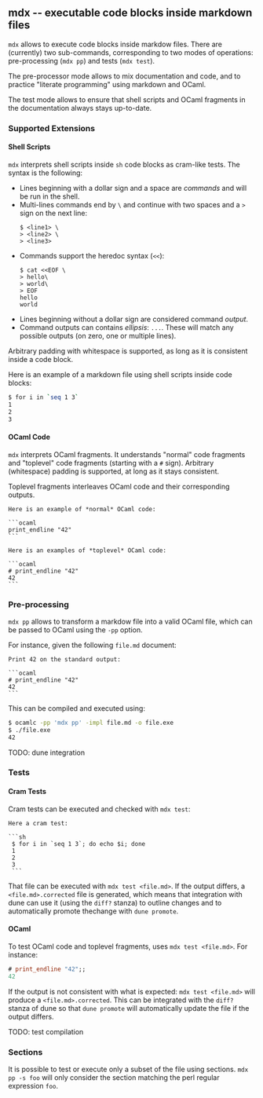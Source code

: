 ## mdx -- executable code blocks inside markdown files

`mdx` allows to execute code blocks inside markdow files.
There are (currently) two sub-commands, corresponding
to two modes of operations: pre-processing (`mdx pp`)
and tests (`mdx test`).

The pre-processor mode allows to mix documentation and code,
and to practice "literate programming" using markdown and OCaml.

The test mode allows to ensure that shell scripts and OCaml fragments
in the documentation always stays up-to-date.

### Supported Extensions

#### Shell Scripts

`mdx` interprets shell scripts inside `sh` code blocks as cram-like tests. The
syntax is the following:

- Lines beginning with a dollar sign and a space are
  *commands* and will be run in the shell.
- Multi-lines commands end by `\` and continue with two spaces and
  a `>` sign on the next line:
  ```
  $ <line1> \
  > <line2> \
  > <line3>
  ```
- Commands support the heredoc syntax (`<<`):
  ```
  $ cat <<EOF \
  > hello\
  > world\
  > EOF
  hello
  world
  ```
- Lines beginning without a dollar sign are considered command *output*.
- Command outputs can contains *ellipsis*: `...`. These will
  match any possible outputs (on zero, one or multiple lines).

Arbitrary padding with whitespace is supported, as long as it is consistent
inside a code block.

   Here is an example of a markdown file using shell scripts inside code blocks:

   ```sh
   $ for i in `seq 1 3`
   1
   2
   3
   ```

#### OCaml Code

`mdx` interprets OCaml fragments. It understands "normal" code fragments and
"toplevel" code fragments (starting with a `#` sign). Arbitrary (whitespace)
padding is supported, at long as it stays consistent.

Toplevel fragments interleaves OCaml code and their corresponding outputs.

    Here is an example of *normal* OCaml code:

    ```ocaml
    print_endline "42"
    ```

    Here is an examples of *toplevel* OCaml code:

    ```ocaml
    # print_endline "42"
    42
    ```

### Pre-processing

`mdx pp` allows to transform a markdow file into a valid
OCaml file, which can be passed to OCaml using the `-pp`
option.

For instance, given the following `file.md` document:

    Print 42 on the standard output:

    ```ocaml
    # print_endline "42"
    42
    ```

This can be compiled and executed using:

```sh
$ ocamlc -pp 'mdx pp' -impl file.md -o file.exe
$ ./file.exe
42
```

TODO: dune integration

### Tests

#### Cram Tests

Cram tests can be executed and checked with `mdx test`:

    Here a cram test:

    ```sh
     $ for i in `seq 1 3`; do echo $i; done
     1
     2
     3
     ```

That file can be executed with `mdx test <file.md>`. If the output
differs, a `<file.md>.corrected` file is generated, which means
that integration with dune can use it (using the `diff?` stanza)
to outline changes and to automatically promote thechange with
`dune promote`.

#### OCaml

To test OCaml code and toplevel fragments, uses `mdx test <file.md>`.
For instance:

```ocaml
# print_endline "42";;
42
```

If the output is not consistent with what is expected: `mdx test
<file.md>` will produce a `<file.md>.corrected`. This can be integrated
with the `diff?` stanza of dune so that `dune promote` will automatically
update the file if the output differs.

TODO: test compilation

### Sections

It is possible to test or execute only a subset of the file using sections.
`mdx pp -s foo` will only consider the section matching the perl regular
expression `foo`.
